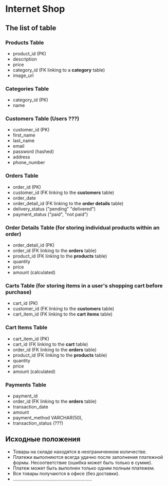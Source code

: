 # Internet Shop

## The list of table

### Products Table
- product_id (PK)
- description
- price
- category_id (FK linking to a **category** table)
- image_url

### Categories Table
- category_id (PK)
- name

### Customers Table (Users ???)
- customer_id (PK)
- first_name
- last_name
- email
- password (hashed)
- address
- phone_number

### Orders Table

- order_id (PK)
- customer_id (FK linking to the **customers** table)
- order_date
- order_detail_id (FK linking to the **order details** table)
- delivery_status ("pending" "delivered")
- payment_status ("paid", "not paid")

### Order Details Table (for storing individual products within an order)

- order_detail_id (PK)
- order_id (FK linking to the **orders** table)
- product_id (FK linking to the **products** table)
- quantity
- price
- amount (calculated)

### Carts Table (for storing items in a user's shopping cart before purchase)

- cart_id (PK)
- customer_id (FK linking to the **customers** table)
- cart_item_id (FK linking to the **cart items** table)

### Cart Items Table

- cart_item_id (PK)
- cart_id (FK linking to the **cart** table)
- order_id (FK linking to the **orders** table)
- product_id (FK linking to the **products** table)
- quantity
- price
- amount (calculated)

### Payments Table

- payment_id
- order_id (FK linking to the **orders** table)
- transaction_date
- amount
- payment_method VARCHAR(50),
- transaction_status (???)



## Исходные положения

- Товары на складе находятся в неограниченном количестве.
- Платежи выполняются всегда удачно после заполнения платежной формы. Несоответствие (ошибка может
  быть только в сумме).
- Платеж может быть выполнен только одним полным платежем.
- Все товары получаются в офисе (без доставки).
- .............................................................
